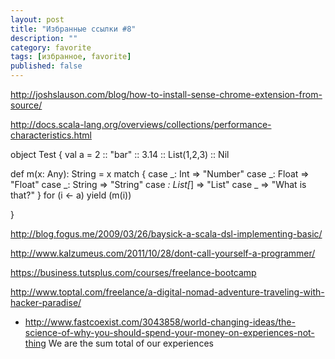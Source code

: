 ```yaml
---
layout: post
title: "Избранные ссылки #8"
description: ""
category: favorite
tags: [избранное, favorite]
published: false
---
```



http://joshslauson.com/blog/how-to-install-sense-chrome-extension-from-source/

http://docs.scala-lang.org/overviews/collections/performance-characteristics.html


object Test {
  val a = 2 :: "bar" :: 3.14 :: List(1,2,3) :: Nil

  def m(x: Any): String = x match {
    case _: Int => "Number"
    case _: Float => "Float"
    case _: String => "String"
    case _: List[_] => "List"
    case _ => "What is that?"
  }
  for (i <- a) yield (m(i))

}


http://blog.fogus.me/2009/03/26/baysick-a-scala-dsl-implementing-basic/

http://www.kalzumeus.com/2011/10/28/dont-call-yourself-a-programmer/

https://business.tutsplus.com/courses/freelance-bootcamp

http://www.toptal.com/freelance/a-digital-nomad-adventure-traveling-with-hacker-paradise/


* http://www.fastcoexist.com/3043858/world-changing-ideas/the-science-of-why-you-should-spend-your-money-on-experiences-not-thing  We are the sum total of our experiences
